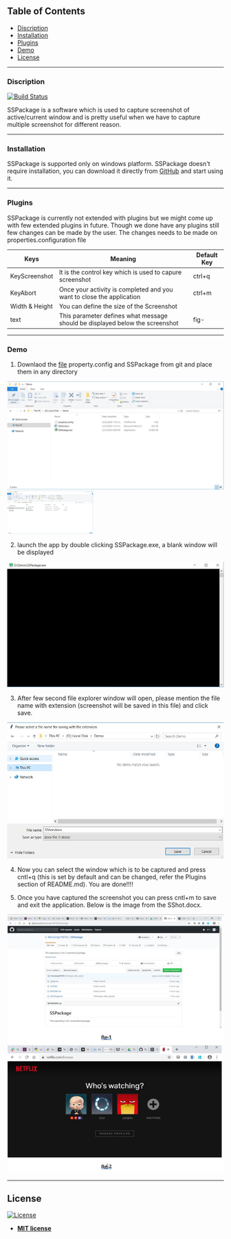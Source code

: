 ## Table of Contents

- [Discription](#Discription)
- [Installation](#Installation)
- [Plugins](#Plugins)
- [Demo](#Demo)
- [License](#License)

---

### Discription
[![Build Status](https://travis-ci.org/joemccann/dillinger.svg?branch=master)](https://travis-ci.org/joemccann/dillinger)

SSPackage is a software which is used to capture screenshot of active/current window and is pretty useful when we have to capture multiple screenshot for different reason.

---

### Installation

SSPackage is supported only on windows platform.
SSPackage doesn't require installation, you can download it directly from [GitHub](https://github.com/Rahulsingh190792/SSPackage) and start using it.

---

### Plugins

SSPackage is currently not extended with plugins but we might come up with few extended plugins in future.
Though we done have any plugins still few changes can be made by the user. The changes needs to be made on properties.configuration file

| Keys | Meaning | Default Key |
| ------ | ------ | ------ |
| KeyScreenshot | It is the control key which is used to capure screenshot | ctrl+q |
| KeyAbort | Once your activity is completed and you want to close the application | ctrl+m |
| Width & Height | You can define the size of the Screenshot |  |
| text | This parameter defines what message should be displayed below the screenshot | fig- |

---

### Demo
1. Downlaod the [file](https://github.com/Rahulsingh190792/SSPackage) property.config and SSPackage from git and place them in any directory

![](SShot/SShot1.JPG)
<img src="SShot/SShot1.JPG" width=200 >

2. launch the app by double clicking SSPackage.exe, a blank  window will be displayed 

![](SShot/SShot2.png) 

3. After few second file explorer window will open, please mention the file name with extension (screenshot will be saved in this file) and click save.

![](SShot/SShot3.JPG) 

4. Now you can select the window which is to be captured and press cntl+q (this is set by default and can be changed, refer the Plugins section of README.md). You are done!!!!

5. Once you have captured the screenshot you can press cntl+m to save and exit the application.
Below is the image from the SShot.docx.

![](SShot/SShot4.png) 

---

## License

[![License](http://img.shields.io/:license-mit-blue.svg?style=flat-square)](http://badges.mit-license.org)

- **[MIT license](http://opensource.org/licenses/mit-license.php)**